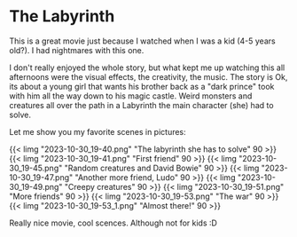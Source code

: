 # The Labyrinth

This is a great movie just because I watched when I was a kid (4-5 years old?). I had nightmares with this one.

I don't really enjoyed the whole story, but what kept me up watching this all afternoons were the visual effects, the creativity, the music. The story is Ok, its about a young girl that wants his brother back as a "dark prince" took with him all the way down to his magic castle. Weird monsters and creatures all over the path in a Labyrinth the main character (she) had to solve.

Let me show you my favorite scenes in pictures:

{{< limg "2023-10-30_19-40.png" "The labyrinth she has to solve" 90 >}}
{{< limg "2023-10-30_19-41.png" "First friend" 90 >}}
{{< limg "2023-10-30_19-45.png" "Random creatures and David Bowie" 90 >}}
{{< limg "2023-10-30_19-47.png" "Another more friend, Ludo" 90 >}}
{{< limg "2023-10-30_19-49.png" "Creepy creatures" 90 >}}
{{< limg "2023-10-30_19-51.png" "More friends" 90 >}}
{{< limg "2023-10-30_19-53.png" "The war" 90 >}}
{{< limg "2023-10-30_19-53_1.png" "Almost there!" 90 >}}

Really nice movie, cool scences. Although not for kids :D
